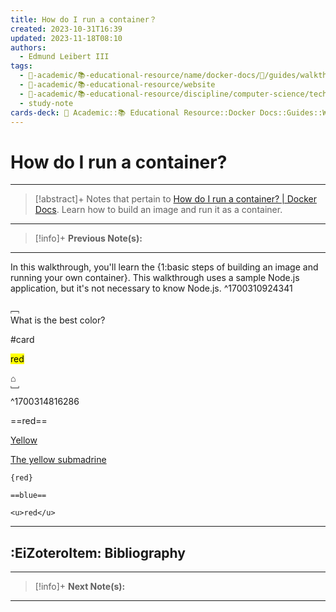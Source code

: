 ```yaml
---
title: How do I run a container？
created: 2023-10-31T16:39
updated: 2023-11-18T08:10
authors:
  - Edmund Leibert III
tags:
  - 🔴-academic/📚-educational-resource/name/docker-docs/🔖/guides/walkthroughs/how-do-i-run-a-container?
  - 🔴-academic/📚-educational-resource/website
  - 🔴-academic/📚-educational-resource/discipline/computer-science/technology/docker
  - study-note
cards-deck: 🔴 Academic::📚 Educational Resource::Docker Docs::Guides::Walkthroughs::How do I run a container?
---
```


# How do I run a container?

---

> [!abstract]+ 
> Notes that pertain to [How do I run a container? | Docker Docs](https://docs.docker.com/guides/walkthroughs/run-a-container/). Learn how to build an image and run it as a container.

---

> [!info]+ 
> **Previous Note(s):**
> 

---

In this walkthrough, you'll learn the <span class="cloze">{1:basic steps of building an image and running your own container}</span>. This walkthrough uses a sample Node.js application, but it's not necessary to know Node.js.
^1700310924341

﹇<br>
What is the best color?

#card 

<mark>red</mark>

⌂
<br>﹈<br>^1700314816286

==red==

<u>Yellow</u>

<u>The yellow submadrine</u>

```
{red}
```

```
==blue==
```

```
<u>red</u>
```

---

## :EiZoteroItem: Bibliography

---

> [!info]+
> **Next Note(s):**

---
